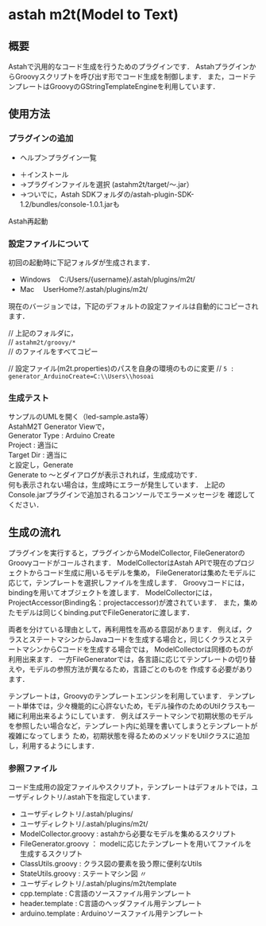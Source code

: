 # astah m2t(Model to Text)

## 概要
Astahで汎用的なコード生成を行うためのプラグインです．
AstahプラグインからGroovyスクリプトを呼び出す形でコード生成を制御します．
また，コードテンプレートはGroovyのGStringTemplateEngineを利用しています．

## 使用方法
### プラグインの追加
 - ヘルプ＞プラグイン一覧
  + ＋インストール
  + →プラグインファイルを選択 (astahm2t/target/～.jar）
  + →ついでに，Astah SDKフォルダの/astah-plugin-SDK-1.2/bundles/console-1.0.1.jarも

Astah再起動

### 設定ファイルについて

初回の起動時に下記フォルダが生成されます．

 - Windows
　C:/Users/{username}/.astah/plugins/m2t/
 - Mac
　UserHome?/.astah/plugins/m2t/

 現在のバージョンでは，下記のデフォルトの設定ファイルは自動的にコピーされます．

// 上記のフォルダに，  
// `astahm2t/groovy/*`  
// のファイルをすべてコピー  

// 設定ファイル(m2t.properties)のパスを自身の環境のものに変更
// `5 : generator_ArduinoCreate=C:\\Users\\hosoai`

### 生成テスト
サンプルのUMLを開く（led-sample.asta等）  
AstahM2T Generator Viewで，  
Generator Type : Arduino Create  
Project : 適当に  
Target Dir : 適当に  
と設定し，Generate  
Generate to ～とダイアログが表示されれば，生成成功です．  
何も表示されない場合は，生成時にエラーが発生しています．
上記のConsole.jarプラグインで追加されるコンソールでエラーメッセージを
確認してください．


## 生成の流れ
プラグインを実行すると，プラグインからModelCollector, FileGeneratorのGroovyコードがコールされます．
ModelCollectorはAstah APIで現在のプロジェクトからコード生成に用いるモデルを集め，
FileGeneratorは集めたモデルに応じて，テンプレートを選択しファイルを生成します．
Groovyコードには，bindingを用いてオブジェクトを渡します．
ModelCollectorには，ProjectAccessor(Binding名：projectaccessor)が渡されています．
また，集めたモデルは同じくbinding.putでFileGeneratorに渡します．

両者を分けている理由として，再利用性を高める意図があります．
例えば，クラスとステートマシンからJavaコードを生成する場合と，同じくクラスとステートマシンからCコードを生成する場合では，
ModelCollectorは同様のものが利用出来ます．
一方FileGeneratorでは，各言語に応じてテンプレートの切り替えや，モデルの参照方法が異なるため，言語ごとのものを
作成する必要があります．

テンプレートは，Groovyのテンプレートエンジンを利用しています．
テンプレート単体では，少々機能的に心許ないため，モデル操作のためのUtilクラスも一緒に利用出来るようにしています．
例えばステートマシンで初期状態のモデルを参照したい場合など，テンプレート内に処理を書いてしまうとテンプレートが複雑になってしまう
ため，初期状態を得るためのメソッドをUtilクラスに追加し，利用するようにします．

### 参照ファイル
コード生成用の設定ファイルやスクリプト，テンプレートはデフォルトでは，ユーザディレクトリ/.astah下を指定しています．

- ユーザディレクトリ/.astah/plugins/
- ユーザディレクトリ/.astah/plugins/m2t/
 - ModelCollector.groovy : astahから必要なモデルを集めるスクリプト
 - FileGenerator.groovy ： modelに応じたテンプレートを用いてファイルを生成するスクリプト
 - ClassUtils.groovy : クラス図の要素を扱う際に便利なUtils
 - StateUtils.groovy : ステートマシン図 〃
- ユーザディレクトリ/.astah/plugins/m2t/template
 - cpp.template : C言語のソースファイル用テンプレート
 - header.template : C言語のヘッダファイル用テンプレート
 - arduino.template : Arduinoソースファイル用テンプレート
